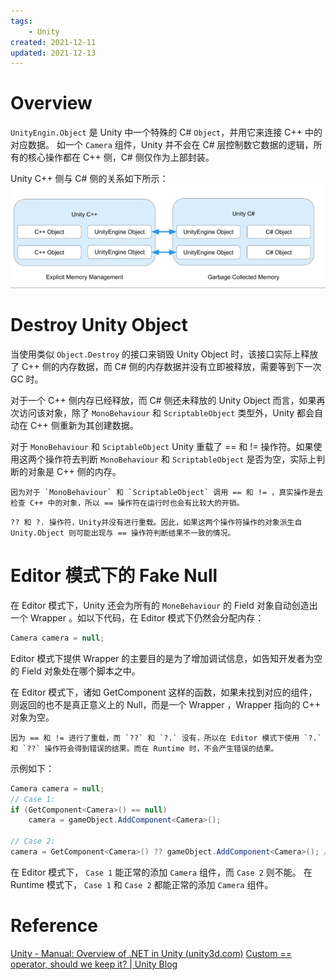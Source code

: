 ```yaml
---
tags:
    - Unity
created: 2021-12-11
updated: 2021-12-13
---
```

# Overview

`UnityEngin.Object` 是 Unity 中一个特殊的 C# `Object`，并用它来连接 C++ 中的对应数据。 如一个 `Camera` 组件，Unity 并不会在 C# 层控制数它数据的逻辑，所有的核心操作都在 C++ 侧，C# 侧仅作为上部封装。

Unity C++ 侧与 C# 侧的关系如下所示：
![](assets/Unity-Scripting%20Architecture-UnityEngin.Object/image-20211211183229890.png)

# Destroy Unity Object

当使用类似 `Object.Destroy` 的接口来销毁 Unity Object 时，该接口实际上释放了 C++ 侧的内存数据，而 C# 侧的内存数据并没有立即被释放，需要等到下一次 GC 时。

对于一个 C++ 侧内存已经释放，而 C# 侧还未释放的 Unity Object 而言，如果再次访问该对象，除了 `MonoBehaviour` 和 `ScriptableObject` 类型外，Unity 都会自动在 C++ 侧重新为其创建数据。

对于 `MonoBehaviour` 和 `SciptableObject` Unity 重载了 == 和 != 操作符。如果使用这两个操作符去判断 `MonoBehaviour` 和 `ScriptableObject` 是否为空，实际上判断的对象是 C++ 侧的内存。

```ad-note
因为对于 `MonoBehaviour` 和 `ScriptableObject` 调用 == 和 != ，真实操作是去检查 C++ 中的对象，所以 == 操作符在运行时也会有比较大的开销。
```

```ad-warning
?? 和 ?. 操作符，Unity并没有进行重载。因此，如果这两个操作符操作的对象派生自 Unity.Object 则可能出现与 == 操作符判断结果不一致的情况。
```

# Editor 模式下的 Fake Null

在 Editor 模式下，Unity 还会为所有的 `MoneBehaviour` 的 Field 对象自动创造出一个 Wrapper 。如以下代码，在 Editor 模式下仍然会分配内存：
```csharp
Camera camera = null;
```

Editor 模式下提供 Wrapper 的主要目的是为了增加调试信息，如告知开发者为空的 Field 对象处在哪个脚本之中。

在 Editor 模式下，诸如 GetComponent 这样的函数，如果未找到对应的组件，则返回的也不是真正意义上的 Null，而是一个 Wrapper ，Wrapper 指向的 C++ 对象为空。

```ad-tip
因为 == 和 != 进行了重载，而 `??` 和 `?.` 没有，所以在 Editor 模式下使用 `?.` 和 `??` 操作符会得到错误的结果。而在 Runtime 时，不会产生错误的结果。
```

示例如下：
```csharp
Camera camera = null;
// Case 1:
if (GetComponent<Camera>() == null)
    camera = gameObject.AddComponent<Camera>();

// Case 2:
camera = GetComponent<Camera>() ?? gameObject.AddComponent<Camera>(); // Result is still null
```

在 Editor 模式下， `Case 1` 能正常的添加 `Camera` 组件，而 `Case 2` 则不能。
在 Runtime 模式下， `Case 1` 和 `Case 2` 都能正常的添加 `Camera` 组件。

# Reference

 [Unity - Manual: Overview of .NET in Unity (unity3d.com)](https://docs.unity3d.com/2020.3/Documentation/Manual/overview-of-dot-net-in-unity.html)
 [Custom == operator, should we keep it? | Unity Blog](https://blog.unity.com/technology/custom-operator-should-we-keep-it)
